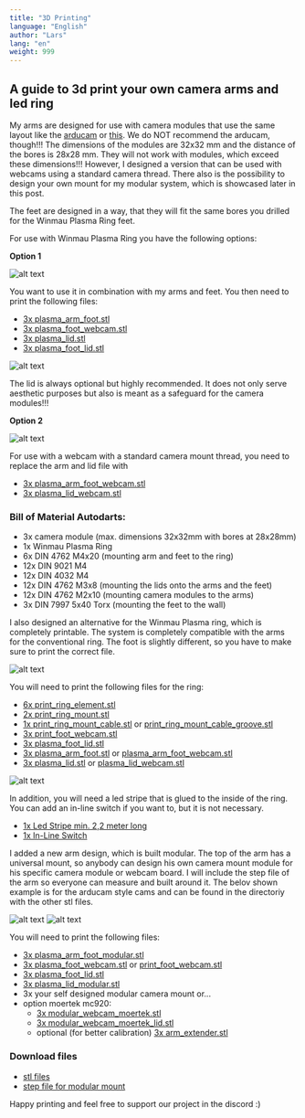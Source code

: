```yaml
---
title: "3D Printing"
language: "English"
author: "Lars"
lang: "en"
weight: 999
---
```


## A guide to 3d print your own camera arms and led ring

My arms are designed for use with camera modules that use the same layout like the [arducam](https://www.arducam.com/product/120fps-global-shutter-color-usb-camera-board-1mp-ov9782-uvc-webcam-module-with-low-distortion-m12-lens-without-microphones-for-computer-laptop-android-device-and-raspberry-pi-arducam/) or [this](https://de.aliexpress.com/item/1005003639087817.html?srcSns=sns_Copy&spreadType=socialShare&bizType=ProductDetail&social_params=60139065475&aff_fcid=586c8c83c6df43d5b5f42286c4ff23c3-1644578883184-08842-_vO4Id4&tt=MG&aff_fsk=_vO4Id4&aff_platform=default&sk=_vO4Id4&aff_trace_key=586c8c83c6df43d5b5f42286c4ff23c3-1644578883184-08842-_vO4Id4&shareId=60139065475&businessType=ProductDetail&platform=AE&terminal_id=6af8ab94ca69415fbf623544797fc5d7).
We do NOT recommend the arducam, though!!!
The dimensions of the modules are 32x32 mm and the distance of the bores is 28x28 mm.
They will not work with modules, which exceed these dimensions!!!
However, I designed a version that can be used with webcams using a standard camera thread.
There also is the possibility to design your own mount for my modular system, which is showcased later in this post.

The feet are designed in a way, that they will fit the same bores you drilled for the Winmau Plasma Ring feet.

For use with Winmau Plasma Ring you have the following options:

**Option 1**

![alt text](/3d-printing/images/plasma_assembly_git.png)

You want to use it in combination with my arms and feet.
You then need to print the following files:

- [3x plasma_arm_foot.stl](stl/plasma_arm_foot.stl)
- [3x plasma_foot_webcam.stl](stl/plasma_foot_webcam.stl)
- [3x plasma_lid.stl](stl/plasma_lid.stl)
- [3x plasma_foot_lid.stl](stl/plasma_foot_lid.stl)

![alt text](/3d-printing/images/plasma_arm_assembly_git.png)

The lid is always optional but highly recommended.
It does not only serve aesthetic purposes but also is meant as a safeguard for the camera modules!!!

**Option 2**

![alt text](/3d-printing/images/plasma_arm_assembly_webcam_git.png)

For use with a webcam with a standard camera mount thread, you need to replace the arm and lid file with

- [3x plasma_arm_foot_webcam.stl](stl/plasma_arm_foot_webcam.stl)
- [3x plasma_lid_webcam.stl](stl/plasma_lid_webcam.stl)

### Bill of Material Autodarts:

- 3x camera module (max. dimensions 32x32mm with bores at 28x28mm)
- 1x Winmau Plasma Ring
- 6x DIN 4762 M4x20 (mounting arm and feet to the ring)
- 12x DIN 9021 M4
- 12x DIN 4032 M4
- 12x DIN 4762 M3x8 (mounting the lids onto the arms and the feet)
- 12x DIN 4762 M2x10 (mounting camera modules to the arms)
- 3x DIN 7997 5x40 Torx (mounting the feet to the wall)

I also designed an alternative for the Winmau Plasma ring, which is completely printable.
The system is completely compatible with the arms for the conventional ring.
The foot is slightly different, so you have to make sure to print the correct file.

![alt text](/3d-printing/images/print_assembly_git.png)

You will need to print the following files for the ring:

- [6x print_ring_element.stl](stl/print_ring_element.stl)
- [2x print_ring_mount.stl](stl/print_ring_mount.stl)
- [1x print_ring_mount_cable.stl](stl/print_ring_mount_cable.stl) or [print_ring_mount_cable_groove.stl](stl/print_ring_mount_cable_groove.stl)
- [3x print_foot_webcam.stl](stl/print_foot_webcam.stl)
- [3x plasma_foot_lid.stl](stl/plasma_foot_lid.stl)
- [3x plasma_arm_foot.stl](stl/plasma_arm_foot.stl) or [plasma_arm_foot_webcam.stl](stl/plasma_arm_foot_webcam.stl)
- [3x plasma_lid.stl](stl/plasma_lid.stl) or [plasma_lid_webcam.stl](stl/plasma_lid_webcam.stl)

![alt text](/3d-printing/images/print_arm_assembly_git.png)

In addition, you will need a led stripe that is glued to the inside of the ring.
You can add an in-line switch if you want to, but it is not necessary.

- [1x Led Stripe min. 2,2 meter long](https://www.amazon.de/gp/product/B07TJXZNDZ/ref=ppx_yo_dt_b_search_asin_title?ie=UTF8&psc=1)
- [1x In-Line Switch](https://www.amazon.de/UEETEK-Streifen-Aus-schalter-Stecker-Schalter-Wie-gezeigt/dp/B077HKVYRY/ref=sr_1_9?__mk_de_DE=%C3%85M%C3%85%C5%BD%C3%95%C3%91&crid=14UX4NT2N44A4&keywords=inline+an+ausschalter&qid=1641925914&sprefix=inline+an+aus+schalte%2Caps%2)

I added a new arm design, which is built modular.
The top of the arm has a universal mount, so anybody can design his own camera mount module for his specific camera module or webcam board.
I will include the step file of the arm so everyone can measure and built around it.
The belov shown example is for the arducam style cams and can be found in the directoriy with the other stl files.

![alt text](/3d-printing/images/plasma_arm_assembly_modular_git.png)
![alt text](/3d-printing/images/plasma_arm_assembly_modular_git_2.png)

You will need to print the following files:

- [3x plasma_arm_foot_modular.stl](stl/plasma_arm_foot_modular.stl)
- [3x plasma_foot_webcam.stl](stl/plasma_foot_webcam.stl) or [print_foot_webcam.stl](stl/print_foot_webcam.stl)
- [3x plasma_foot_lid.stl](stl/plasma_foot_lid.stl)
- [3x plasma_lid_modular.stl](stl/plasma_lid_modular.stl)
- 3x your self designed modular camera mount or...
- option moertek mc920:
  - [3x modular_webcam_moertek.stl](stl/modular_webcam_moertek.stl)
  - [3x modular_webcam_moertek_lid.stl](stl/modular_webcam_moertek_lid.stl)
  - optional (for better calibration) [3x arm_extender.stl](stl/arm_extender.stl)

### Download files

- [stl files](./stl/)
- [step file for modular mount](./step/)

Happy printing and feel free to support our project in the discord :)
